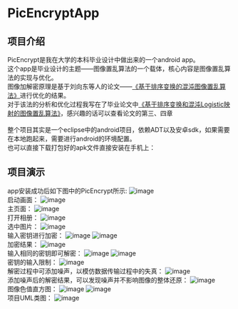 # PicEncryptApp

## 项目介绍
PicEncrypt是我在大学的本科毕业设计中做出来的一个android app。<br>
这个app是毕业设计的主题——图像置乱算法的一个载体，核心内容是图像置乱算法的实现与优化。<br>
图像加解密原理是基于刘向东等人的论文——[《基于排序变换的混沌图像置乱算法》](https://github.com/goldsudo/PicEncryptApp/blob/master/%E5%9F%BA%E4%BA%8E%E6%8E%92%E5%BA%8F%E5%8F%98%E6%8D%A2%E7%9A%84%E6%B7%B7%E6%B2%8C%E5%9B%BE%E5%83%8F%E7%BD%AE%E4%B9%B1%E7%AE%97%E6%B3%95.pdf)进行优化的结果。<br>
对于该法的分析和优化过程我写在了毕业论文中[《基于排序变换和混沌Logistic映射的图像置乱算法》](https://github.com/goldsudo/PicEncryptApp/blob/master/%E5%9F%BA%E4%BA%8E%E6%8E%92%E5%BA%8F%E5%8F%98%E6%8D%A2%E5%92%8C%E6%B7%B7%E6%B2%8CLogistic%E6%98%A0%E5%B0%84%E7%9A%84%E5%9B%BE%E5%83%8F%E7%BD%AE%E4%B9%B1%E7%AE%97%E6%B3%95.docx)，感兴趣的话可以查看论文的第三、四章<br><br>
整个项目其实是一个eclipse中的android项目，依赖ADT以及安卓sdk，如果需要在本地跑起来，需要进行android的环境配置。<br>
也可以直接下载打包好的apk文件直接安装在手机上：

## 项目演示
app安装成功后如下图中的PicEncrypt所示:
![image](https://github.com/goldsudo/PicEncryptApp/blob/master/SNAP-SHOT/app-icon.jpg)
<br>
启动画面：
![image](https://github.com/goldsudo/PicEncryptApp/blob/master/SNAP-SHOT/start.jpg)
<br>
主页面：
![image](https://github.com/goldsudo/PicEncryptApp/blob/master/SNAP-SHOT/index.jpg)
<br>
打开相册：
![image](https://github.com/goldsudo/PicEncryptApp/blob/master/SNAP-SHOT/photos.jpg)
<br>
选中图片：
![image](https://github.com/goldsudo/PicEncryptApp/blob/master/SNAP-SHOT/choose.jpg)
<br>
输入密钥进行加密：
![image](https://github.com/goldsudo/PicEncryptApp/blob/master/SNAP-SHOT/input-key.jpg)
![image](https://github.com/goldsudo/PicEncryptApp/blob/master/SNAP-SHOT/enc.jpg)
<br>
加密结果：
![image](https://github.com/goldsudo/PicEncryptApp/blob/master/SNAP-SHOT/enc-res.jpg)
<br>
输入相同的密钥即可解密：
![image](https://github.com/goldsudo/PicEncryptApp/blob/master/SNAP-SHOT/dec.jpg)
![image](https://github.com/goldsudo/PicEncryptApp/blob/master/SNAP-SHOT/dec-res.jpg)
<br>
密钥的输入限制：
![image](https://github.com/goldsudo/PicEncryptApp/blob/master/SNAP-SHOT/check.jpg)
<br>
解密过程中可添加噪声，以模仿数据传输过程中的失真：
![image](https://github.com/goldsudo/PicEncryptApp/blob/master/SNAP-SHOT/add-noise.jpg)
<br>
添加噪声后的解密结果，可以发现噪声并不影响图像的整体还原：
![image](https://github.com/goldsudo/PicEncryptApp/blob/master/SNAP-SHOT/noise.jpg)
<br>
图像色值直方图：
![image](https://github.com/goldsudo/PicEncryptApp/blob/master/SNAP-SHOT/zhifangtu.jpg)
![image](https://github.com/goldsudo/PicEncryptApp/blob/master/SNAP-SHOT/zhifang.jpg)
<br>
项目UML类图：
![image](https://github.com/goldsudo/PicEncryptApp/blob/master/SNAP-SHOT/UML.jpg)

